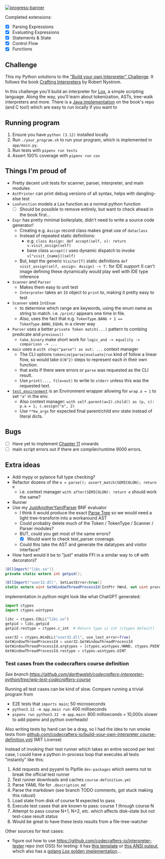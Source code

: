 [![progress-banner](https://backend.codecrafters.io/progress/interpreter/5ed16121-3c0b-470d-895b-ae98cca3fb6d)](https://app.codecrafters.io/users/codecrafters-bot?r=2qF)

Completed extensions:
- [x] Parsing Expressions
- [x] Evaluating Expressions
- [x] Statements & State
- [x] Control Flow
- [x] Functions

## Challenge

This my Python solutions to the ["Build your own Interpreter" Challenge](https://app.codecrafters.io/courses/interpreter/overview). It follows the book [Crafting Interpreters](https://craftinginterpreters.com/) by Robert Nystrom.

In this challenge you'll build an interpreter for [Lox](https://craftinginterpreters.com/the-lox-language.html), a simple scripting language. Along the way, you'll learn about tokenization, ASTs, tree-walk interpreters and more. There is a [Java implementation](https://github.com/munificent/craftinginterpreters/blob/4a840f70f69c6ddd17cfef4f6964f8e1bcd8c3d4/java/com/craftinginterpreters/lox/Lox.java#L23) on the book's repo (and C too!) which are easy to run locally if you want to 

## Running program

1. Ensure you have `python (3.12)` installed locally
2. Run `./your_program.sh` to run your program, which is implemented in `app/main.py`.
3. Run tests with `pipenv run tests`
3. Assert 100% coverage with `pipenv run cov`

## Things I'm proud of
- Pretty decent unit tests for scanner, parser, interpreter, and main modules
- `AstPrinter` can print debug versions of all syntax, helps with dangling-else test
- `LoxFunction` models a Lox function as a normal python function
	- [ ] Should be possible to remove entirely, but want to check ahead in the book first...
- `Expr` has pretty minimal boilerplate, didn't need to write a source code generator!
	- Creating e.g. `Assign` record class makes great use of `dataclass`
	- Instead of repeated static definitions:
		- e.g. `class Assign: def accept(self, v): return v.visit_assign(self)`
		- base class `accept()` uses dynamic dispatch to invoke `v["visit_{name}](self)`
	- But, kept the generic `Visitor[T]` static definitions `def visit_assign(self, assign: Assign) -> T:` for IDE support (I can't image defining these dynamically would play well with IDE type inference
- `Scanner` and `Parser`
	- Makes them easy to unit test
	- `Interpreter` takes an `IO` object to `print` to, making it pretty easy to test
- `Scanner` uses `IntEnum` 
	- to determine which range are keywords, using the enum name as string to match. i.e. `/print/` appears one time in file.
	- Also, uses the fact that e.g. `TokenType.BANG + 1 == TokenType.BANG_EQUAL` in a clever way
- `Parser` uses a better `private Token match(...)` pattern to combing predicate and `previous()`
	- `take_binary` make short work for `logic_and -> equality -> comparison -> ...`
- `main` uses a `with step("parse") as out: ...` context manager
	- The CLI options `tokenize|parse|evaluate|run` kind of follow a linear flow, so would take `O(N^2)` steps to represent each in their own function.
	- that exits if there were errors or `parse` was requested as the CLI result.
	- Use `print(..., file=out)` to write to `stderr` unless this was the requested text.
- [`test_environment`](test/test_environment.py) is an Environment wrapper allowing for `wrap.a = 1` to set `"a"` in the env.
	- Also context manager: `with self.parent(a=2).child() as (p, c): p.a = 1; c.assign("a", 2)` 
	-  Use `**kw_args`  for expected final parent/child env state instead of literal dicts.
`
## Bugs
- [ ] Have yet to implement [Chapter 11](https://craftinginterpreters.com/resolving-and-binding.html) onwards
- [ ] main script errors out if there are compiler/runtime 9000 errors.
## Extra ideas
- Add mypy or pylance full type checking?
- Refactor dozens of the `e = parse(); assert_match(SEMICOLON); return e`
	- i.e. context manager `with after(SEMICOLON): return e` should work the same?
- Runner 
- Use my [JustAnotherYamlParser](https://github.com/darthwalsh/JustAnotherYamlParser) BNF evaluator
	- I think it would produce the exact [Parse Tree](https://craftinginterpreters.com/representing-code.html#implementing-syntax-trees) so we would need a light tree-transform into a workaround AST
	- Could probably delete much of the Token / TokenType / Scanner / Parser modules?
	- BUT, could you get most of the same errors? 
        - [x] Would want to check test_parser coverage.
	- Could this take the AST and generate the datatypes and visitor interface?
- How hard would it be to "just" enable FFI in a similar way to c# with decorators?
```csharp
[DllImport("libc.so")]
private static extern int getpid();

[DllImport("user32.dll", SetLastError=true)]
static extern uint GetWindowThreadProcessId(IntPtr hWnd, out uint processId);
```

implementation in python might look like what ChatGPT generated:
```python
import ctypes
import ctypes.wintypes

libc = ctypes.CDLL("libc.so")
getpid = libc.getpid
getpid.restype = ctypes.c_int  # Return type is int (ctypes default)

user32 = ctypes.WinDLL("user32.dll", use_last_error=True)
GetWindowThreadProcessId = user32.GetWindowThreadProcessId
GetWindowThreadProcessId.argtypes = [ctypes.wintypes.HWND, ctypes.POINTER(ctypes.wintypes.DWORD)]
GetWindowThreadProcessId.restype = ctypes.wintypes.UINT
```

### Test cases from the codecrafters course definition
*See branch https://github.com/darthwalsh/codecrafters-interpreter-python/tree/wip-test-codecrafters-course*

Running all test cases can be kind of slow. Compare running a trivial program from 
* E2E tests that `imports main`; 50 microseconds
* `python3.12 -m app.main run`: 400 milliseconds
* `pipenv run python3.12 -m app.main`: 800 milliseconds = 10,000x slower to add pipenv and python overheads!

Also writing tests by hand can be a drag, so I had the idea to run smoke tests from [github.com/codecrafters-io/build-your-own-interpreter course-definition.yml](https://github.com/codecrafters-io/build-your-own-interpreter/blob/0fc863d1f4389d34705bf8529eff0a6d60127e15/course-definition.yml#L5105) (MIT License)

Instead of invoking their test runner which takes an entire second per test case, I could have a python in-process loop that executes all tests "instantly" like this:
1. Add requests and pyyaml to Pipfile `dev-packages` which seems not to break the official test runner
2. Test runner downloads and caches `course-definition.yml`
3. Parse YAML file for `.description_md`
4. Parse the markdown (see branch TODO comments, got stuck making this robust)
5. Load state from disk of course N expected to pass
6. Execute test cases that are known to pass: course 1 through course N
7. Attempt to pass course N+1, N+2, etc. which affects disk-state but not test-case result status
8. Would be great to have these tests results from a file-tree-watcher

Other sources for test cases:
- figure out how to use https://github.com/codecrafters-io/interpreter-tester repo (not OSS) for testing: it has [this template](https://github.com/codecrafters-io/interpreter-tester/blob/2d0a2ab76a8524481af1442ab0f05e7383bca876/test_programs/c4/2.lox) or [this ANSI output](https://github.com/codecrafters-io/interpreter-tester/blob/2d0a2ab76a8524481af1442ab0f05e7383bca876/test_programs/c4/2.lox), which also has a [golang Lox golden implementation](https://github.com/codecrafters-io/interpreter-tester/blob/2d0a2ab76a8524481af1442ab0f05e7383bca876/internal/lox/parser.go)...
